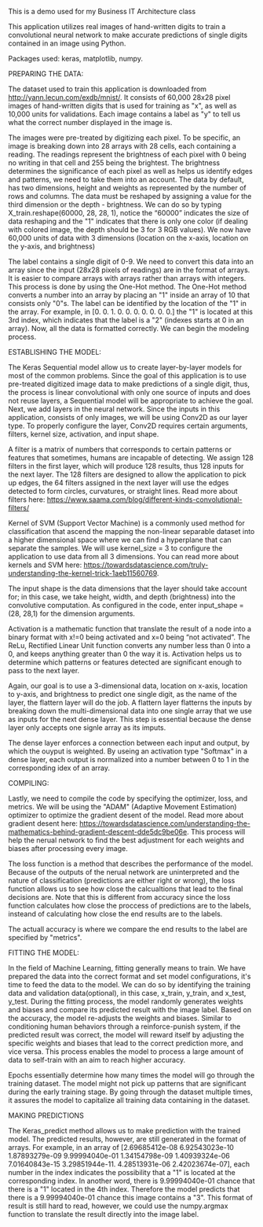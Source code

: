This is a demo used for my Business IT Architecture class

This application utilizes real images of hand-written digits to train a convolutional neural network to make accurate predictions of single digits contained in an image using Python. 

Packages used: keras, matplotlib, numpy.


PREPARING THE DATA:

The dataset used to train this application is downloaded from http://yann.lecun.com/exdb/mnist/. It consists of 60,000 28x28 pixel images of hand-written digits that is used for training as "x", as well as 10,000 units for validations. Each image
contains a label as "y" to tell us what the correct number displayed in the image is. 

The images were pre-treated by digitizing each pixel. To be specific, an image is breaking down into 28 arrays with 28 cells, each containing a reading. The readings represent the brightness of each pixel with 0 being no writing in that 
cell and 255 being the brightest. The brightness determines the significance of each pixel as well as helps us identify edges and patterns, we need to take them into an account. The data by default, has two dimensions, height and weights as represented by the number of rows and columns. The data must be reshaped by assigning a value for the third dimension or the depth - brightness. We can do so by typing X_train.reshape(60000, 28, 28, 1), notice the “60000” indicates the size of data reshaping and the "1" indicates that there is only one color (if dealing with colored image, the depth should be 3 for 3 RGB values). We now have 60,000 units of data with 3 dimensions (location on the x-axis, location on the y-axis, and brightness)

The label contains a single digit of 0-9. We need to convert this data into an array since the input (28x28 pixels of readings) are in the format of arrays. It is easier to compare arrays with arrays rather than arrays with integers. This process is done by using the One-Hot method. The One-Hot method converts a number into an array by placing an "1" inside an array of 10 that consists only "0"s. The label can be identified by the location of the "1" in the array. For example, in [0. 0. 1. 0. 0. 0. 0. 0. 0. 0.] the "1" is located at this 3rd index, which indicates that the label is a "2" (indexes starts at 0 in an array). Now, all the data is formatted correctly. We can begin the modeling process. 


ESTABLISHING THE MODEL:

The Keras Sequential model allow us to create layer-by-layer models for most of the common problems. Since the goal of this application is to use pre-treated digitized image data to make predictions of a single digit, thus, the process is linear convolutional with only one source of inputs and does not reuse layers, a Sequential model will be appropriate to achieve the goal. Next, we add layers in the neural network. Since the inputs in this application, consists of only images, we will be using Conv2D as our layer type. To properly configure the layer, Conv2D requires certain arguments, filters, kernel size, activation, and input shape. 

A filter is a matrix of numbers that corresponds to certain patterns or features that sometimes, humans are incapable of detecting. We assign 128 filters in the first layer, which will produce 128 results, thus 128 inputs for the next layer. The 128 filters are designed to allow the application to pick up edges, the 64 filters assigned in the next layer will use the edges detected to form circles, curvatures, or straight lines. Read more about filters here: https://www.saama.com/blog/different-kinds-convolutional-filters/

Kernel of SVM (Support Vector Machine) is a commonly used method for classification that ascend the mapping the non-linear separable dataset into a higher dimensional space where we can find a hyperplane that can separate the samples. We will use kernel_size = 3 to configure the application to use data from all 3 dimensions. You can read more about kernels and SVM here: https://towardsdatascience.com/truly-understanding-the-kernel-trick-1aeb11560769. 

The input shape is the data dimensions that the layer should take account for; in this case, we take height, width, and depth (brightness) into the convolutive computation. As configured in the code, enter input_shape = (28, 28,1) for the dimension arguments.

Activation is a mathematic function that translate the result of a node into a binary format with x!=0 being activated and x=0 being “not activated”. The ReLu, Rectified Linear Unit function converts any number less than 0 into a 0, and keeps anything greater than 0 the way it is. Activation helps us to determine which patterns or features detected are significant enough to pass to the next layer. 

Again, our goal is to use a 3-dimensional data, location on x-axis, location to y-axis, and brightness to predict one single digit, as the name of the layer, the flattern layer will do the job. A flattern layer flatterns the inputs by breaking down the multi-dimensional data into one single array that we use as inputs for the next dense layer. This step is essential because the dense layer only accepts one signle array as its imputs. 

The dense layer enforces a connection between each input and output, by which the ouyput is weighted. By useing an activation type "Softmax" in a dense layer, each output is normalized into a number between 0 to 1 in the corresponding idex of an array.


COMPILING:

Lastly, we need to compile the code by specifying the optimizer, loss, and metrics. We will be using the "ADAM" (Adaptive Movement Estimation) optimizer to optimize the gradient desent of the model. Read more about gradient desent here: https://towardsdatascience.com/understanding-the-mathematics-behind-gradient-descent-dde5dc9be06e. This process will help the nerual network to find the best adjustment for each weights and biases after processing every image. 

The loss function is a method that describes the performance of the model. Because of the outputs of the nerual network are  uninterpreted and the nature of classification (predictions are either right or wrong), the loss function allows us to see how close the calcualtions that lead to the final decisions are. Note that this is different from accuracy since the loss function calculates how close the proccess of predictions are to the labels, insteand of calculating how close the end results are to the labels.

The actuall accuracy is where we compare the end results to the label are specified by "metrics".


FITTING THE MODEL:

In the field of Machine Learning, fitting generally means to train. We have prepared the data into the correct format and set model configurations, it's time to feed the data to the model. We can do so by identifying the training data and validation data(optional), in this case, x_train, y_train, and x_test, y_test. During the fitting process, the model randomly generates weights and biases and compare its predicted result with the image label. Based on the accuracy, the model re-adjusts the weights and biases. Similar to conditioning human behaviors through a reinforce-punish system, if the predicted result was correct, the model will reward itself by adjusting the specific weights and biases that lead to the correct prediction more, and vice versa. This process enables the model to process a large amount of data to self-train with an aim to reach higher accuracy.

Epochs essentially determine how many times the model will go through the training dataset. The model might not pick up patterns that are significant during the early training stage. By going through the dataset multiple times, it assures the model to capitalize all training data containing in the dataset. 

MAKING PREDICTIONS

The Keras_predict method allows us to make prediction with the trained model. The predicted results, however, are still generated in the format of arrays. For example, in an array of [2.69685412e-08 6.92543023e-10 1.87893279e-09 9.99994040e-01
  1.34154798e-09 1.40939324e-06 7.01640843e-15 3.29851944e-11. 4.28513931e-06 2.42023674e-07], each number in the index indicates the possibility that a "1" is located at the corresponding index. In another word, there is 9.99994040e-01 chance that there is a "1" located in the 4th index. Therefore the model predicts that there is a 9.99994040e-01 chance this image contains a "3". This format of result is still hard to read, however, we could use the numpy.argmax function to translate the result directly into the image label. 
